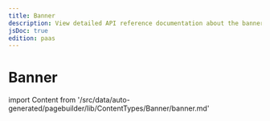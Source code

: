 ```yaml
---
title: Banner
description: View detailed API reference documentation about the banner content type of the Page Builder component for PWA Studio storefront projects.
jsDoc: true
edition: paas
---
```


# Banner

<!--
The reference doc content is generated automatically from the source code.
To update this section, update the doc blocks in the source code
-->

import Content from '/src/data/auto-generated/pagebuilder/lib/ContentTypes/Banner/banner.md'

<Content />
